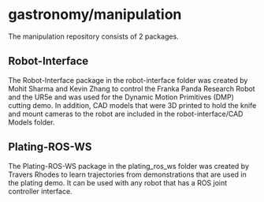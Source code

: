 # gastronomy/manipulation

The manipulation repository consists of 2 packages.

## Robot-Interface

The Robot-Interface package in the robot-interface folder was created by Mohit Sharma and Kevin Zhang to control the Franka Panda Research Robot and the UR5e and was used for the Dynamic Motion Primitives (DMP) cutting demo. In addition, CAD models that were 3D printed to hold the knife and mount cameras to the robot are included in the robot-interface/CAD Models folder.

## Plating-ROS-WS

The Plating-ROS-WS package in the plating_ros_ws folder was created by Travers Rhodes to learn trajectories from demonstrations that are used in the plating demo. It can be used with any robot that has a ROS joint controller interface.